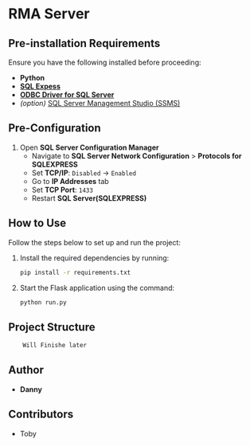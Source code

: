 # RMA Server

## Pre-installation Requirements
Ensure you have the following installed before proceeding:

-  **Python**
-  [**SQL Expess**](https://www.microsoft.com/en-ca/sql-server/sql-server-downloads)
-  [**ODBC Driver for SQL Server**](https://learn.microsoft.com/en-us/sql/connect/odbc/download-odbc-driver-for-sql-server?view=sql-server-ver16)
-  *(option)* [SQL Server Management Studio (SSMS)](https://learn.microsoft.com/en-us/ssms/download-sql-server-management-studio-ssms?redirectedfrom=MSDN)

## Pre-Configuration
1. Open **SQL Server Configuration Manager**  
   - Navigate to **SQL Server Network Configuration** > **Protocols for SQLEXPRESS**  
   - Set **TCP/IP**: `Disabled` → `Enabled`  
   - Go to **IP Addresses** tab  
   - Set **TCP Port**: `1433`
   - Restart **SQL Server(SQLEXPRESS)**

## How to Use
Follow the steps below to set up and run the project:

1. Install the required dependencies by running:
   ```bash
   pip install -r requirements.txt
2. Start the Flask application using the command:
   ```bash
   python run.py
## Project Structure
```bash
    Will Finishe later
``` 

## Author

- **Danny**

## Contributors

- Toby
